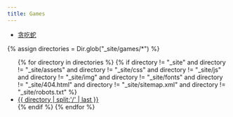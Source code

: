 ```yaml
---
title: Games
---
```


- [贪吃蛇](/games/snake)

{% assign directories = Dir.glob("_site/games/*") %}

<ul>
  {% for directory in directories %}
    {% if directory != "_site" and directory != "_site/assets" and directory != "_site/css" and directory != "_site/js" and directory != "_site/img" and directory != "_site/fonts" and directory != "_site/404.html" and directory != "_site/sitemap.xml" and directory != "_site/robots.txt" %}
      <li><a href="{{ site.baseurl }}/{{ directory | split:'/' | last }}">{{ directory | split:'/' | last }}</a></li>
    {% endif %}
  {% endfor %}
</ul>